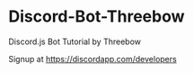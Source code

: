 # Discord-Bot-Threebow
Discord.js Bot Tutorial by Threebow

Signup at https://discordapp.com/developers
